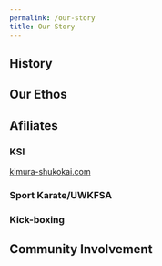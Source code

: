 ```yaml
---
permalink: /our-story
title: Our Story
---
```


## History

## Our Ethos

## Afiliates

### KSI
[kimura-shukokai.com](http://www.kimura-shukokai.com)

### Sport Karate/UWKFSA

### Kick-boxing

## Community Involvement
